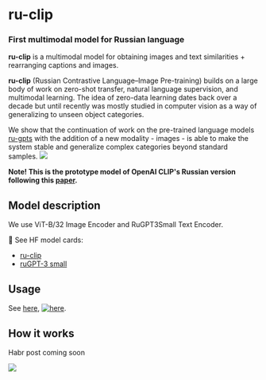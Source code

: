 # ru-clip
### First multimodal model for Russian language

**ru-clip** is a multimodal model for obtaining images and text similarities + rearranging captions and images.

**ru-clip** (Russian Contrastive Language–Image Pre-training) builds on a large body of work on zero-shot transfer, natural language supervision, and multimodal learning. The idea of zero-data learning dates back over a decade but until recently was mostly studied in computer vision as a way of generalizing to unseen object categories. 

We show that the continuation of work on the pre-trained language models [ru-gpts](https://github.com/sberbank-ai/ru-gpts) with the addition of a new modality - images - is able to make the system stable and generalize complex categories beyond standard samples.
![](https://habrastorage.org/webt/b4/fu/94/b4fu94nng6kzzedavmkawz3hasu.png)

**Note! This is the prototype model of OpenAI CLIP's Russian version following this [paper](https://arxiv.org/abs/2103.00020).**

## Model description
We use ViT-B/32 Image Encoder and RuGPT3Small Text Encoder.

🤗 See HF model cards:
 - [ru-clip](https://huggingface.co/sberbank-ai/ru-clip)
 - [ruGPT-3 small](https://huggingface.co/sberbank-ai/rugpt3small_based_on_gpt2)

## Usage
See [here](examples/Interacting_with_CLIP_ViT_B_32.ipynb), [![here](https://colab.research.google.com/assets/colab-badge.svg)](https://colab.research.google.com/github/sberbank-ai/ru-clip/blob/main/examples/Interacting_with_CLIP_ViT_B_32.ipynb).

## How it works
Habr post coming soon 

![](https://habrastorage.org/webt/et/20/vc/et20vcw-ikbfu_1tfyltdnvxsxk.png)
